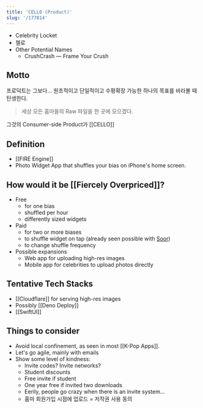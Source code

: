```yaml
---
title: 'CELLO (Product)'
slug: '/177B14'
---
```


- Celebrity Locket
- 첼로
- Other Potential Names
  - CrushCrash — Frame Your Crush

## Motto

프로덕트는 그보다... 원초적이고 단일적이고 수평확장 가능한 하나의 목표를 바라볼 때 탄생한다.

> 세상 모든 홈마들의 Raw 파일을 한 곳에 모으겠다.

그것의 Consumer-side Product가 [[CELLO]]

## Definition

- [[FIRE Engine]]
- Photo Widget App that shuffles your bias on iPhone's home screen.

## How would it be [[Fiercely Overpriced]]?

- Free
  - for one bias
  - shuffled per hour
  - differently sized widgets
- Paid
  - for two or more biases
  - to shuffle widget on tap (already seen possible with [Soor](https://soor.app/))
  - to change shuffle frequency
- Possible expansions
  - Web app for uploading high-res images
  - Mobile app for celebrities to upload photos directly

## Tentative Tech Stacks

- [[Cloudflare]] for serving high-res images
- Possibly [[Deno Deploy]]
- [[SwiftUI]]

## Things to consider

- Avoid local confinement, as seen in most [[K-Pop Apps]].
- Let's go agile, mainly with emails
- Show some level of kindness:
  - Invite codes? Invite networks?
  - Student discounts
  - Free invite if student
  - One year free if invited two downloads
  - Eerily, people go crazy when there is an invite system...
  - 홈마 회원가입 시점에 업로드 = 저작권 사용 동의

